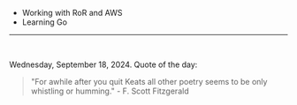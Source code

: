 - Working with RoR and AWS
- Learning Go

---

<br>

<!-- quote_marker -->
Wednesday, September 18, 2024. Quote of the day:

> "For awhile after you quit Keats all other poetry seems to be only whistling or humming." - F. Scott Fitzgerald
